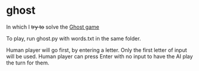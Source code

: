 # ghost
In which I ~~try to~~ solve the <a href = "https://en.wikipedia.org/wiki/Ghost_(game)">Ghost game</a>

To play, run ghost.py with words.txt in the same folder.

Human player will go first, by entering a letter. Only the first letter of
input will be used. Human player can press Enter with no input to have the
AI play the turn for them.
